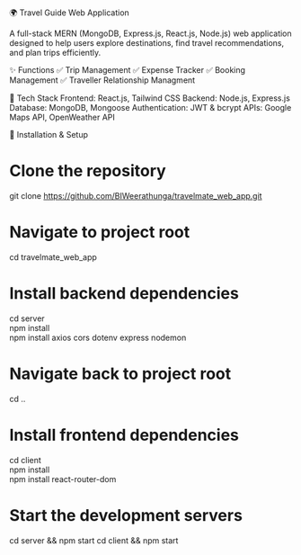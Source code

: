 🌍 Travel Guide Web Application

A full-stack MERN (MongoDB, Express.js, React.js, Node.js) web application designed to help users explore destinations, find travel recommendations, and plan trips efficiently.

✨ Functions
✅ Trip Management
✅ Expense Tracker
✅ Booking Management
✅ Traveller Relationship Managment

🔧 Tech Stack
Frontend: React.js, Tailwind CSS
Backend: Node.js, Express.js
Database: MongoDB, Mongoose
Authentication: JWT & bcrypt
APIs: Google Maps API, OpenWeather API

🚀 Installation & Setup
# Clone the repository
git clone https://github.com/BIWeerathunga/travelmate_web_app.git

# Navigate to project root
cd travelmate_web_app  

# Install backend dependencies
cd server  
npm install  
npm install axios cors dotenv express nodemon  

# Navigate back to project root
cd ..  

# Install frontend dependencies
cd client  
npm install  
npm install react-router-dom  

# Start the development servers
cd server && npm start
cd client && npm start
